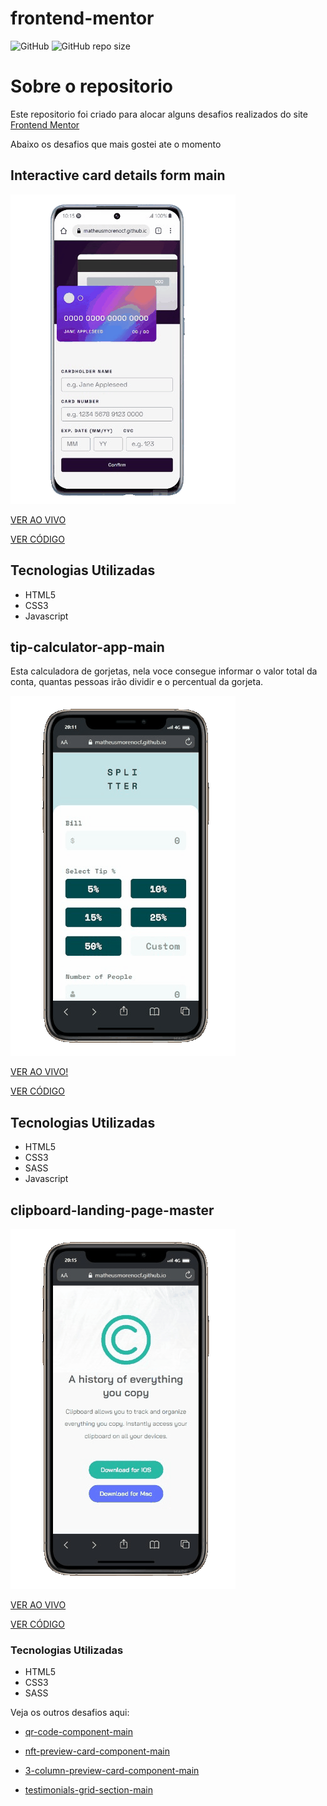 # frontend-mentor

<div><img src="https://img.shields.io/github/license/matheusmorenocf/mini-projetos?style=plastic" alt="GitHub"> <img alt="GitHub repo size" src="https://img.shields.io/github/repo-size/matheusmorenocf/frontend-mentor?style=plastic"></div>

# Sobre o repositorio

Este repositorio foi criado para alocar alguns desafios realizados do site <a href="https://www.frontendmentor.io/" target="_blank">Frontend Mentor</a>

Abaixo os desafios que mais gostei ate o momento

## Interactive card details form main

<img src="https://github.com/matheusmorenocf/frontend-mentor/blob/main/assets/interactive-card-details-form-main-mobilie.gif">

<a href="https://matheusmorenocf.github.io/frontend-mentor/interactive-card-details-form-main/index.html" target="_blank">VER AO VIVO</a>

<a href="https://github.com/matheusmorenocf/frontend-mentor/tree/main/interactive-card-details-form-main" target="_blank">VER CÓDIGO</a>

## Tecnologias Utilizadas
- HTML5
- CSS3
- Javascript

## tip-calculator-app-main

Esta calculadora de gorjetas, nela voce consegue informar o valor total da conta, quantas pessoas irão dividir e o percentual da gorjeta.

<img src="https://github.com/matheusmorenocf/frontend-mentor/blob/main/assets/tip-calculator-app-main-mobilie-unscreen.gif">

<a href="https://matheusmorenocf.github.io/frontend-mentor/tip-calculator-app-main/index.html" target="_blank">VER AO VIVO!</a>

<a href="https://github.com/matheusmorenocf/frontend-mentor/tree/main/tip-calculator-app-main" target="_blank">VER CÓDIGO</a>

## Tecnologias Utilizadas
- HTML5
- CSS3
- SASS
- Javascript

## clipboard-landing-page-master

<img src="https://github.com/matheusmorenocf/frontend-mentor/blob/main/assets/clipboard-mobilie-unscreen.gif">

<a href="https://matheusmorenocf.github.io/frontend-mentor/clipboard-landing-page-master/index.html" target="_blank">VER AO VIVO</a>

<a href="https://github.com/matheusmorenocf/frontend-mentor/tree/main/clipboard-landing-page-master" target="_blank">VER CÓDIGO</a>

### Tecnologias Utilizadas
- HTML5
- CSS3
- SASS


Veja os outros desafios aqui:

- <a href="https://matheusmorenocf.github.io/frontend-mentor/qr-code-component-main/index.html" target="_blank">qr-code-component-main</a>

- <a href="https://matheusmorenocf.github.io/frontend-mentor/nft-preview-card-component-main/index.html" target="_blank">nft-preview-card-component-main</a>

- <a href="https://matheusmorenocf.github.io/frontend-mentor/3-column-preview-card-component-main/index.html" target="_blank">3-column-preview-card-component-main</a>

- <a href="https://matheusmorenocf.github.io/frontend-mentor/testimonials-grid-section-main/index.html" target="_blank">testimonials-grid-section-main</a>

